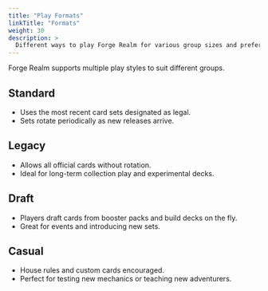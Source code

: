 ```yaml
---
title: "Play Formats"
linkTitle: "Formats"
weight: 30
description: >
  Different ways to play Forge Realm for various group sizes and preferences.
---
```


Forge Realm supports multiple play styles to suit different groups.

## Standard
- Uses the most recent card sets designated as legal.
- Sets rotate periodically as new releases arrive.

## Legacy
- Allows all official cards without rotation.
- Ideal for long-term collection play and experimental decks.

## Draft
- Players draft cards from booster packs and build decks on the fly.
- Great for events and introducing new sets.

## Casual  
- House rules and custom cards encouraged.
- Perfect for testing new mechanics or teaching new adventurers.